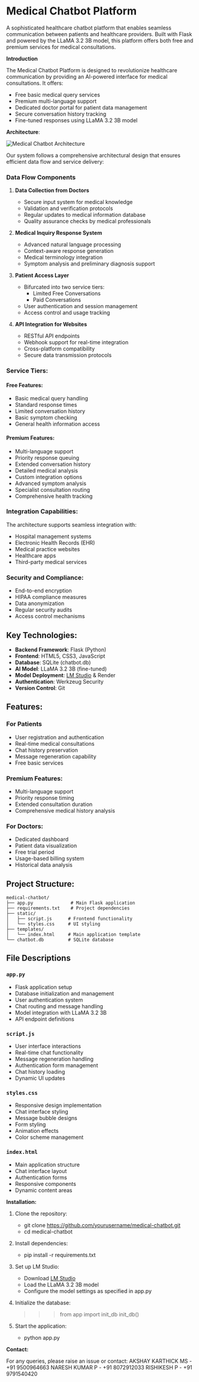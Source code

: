 # Medical Chatbot Platform

A sophisticated healthcare chatbot platform that enables seamless communication between patients and healthcare providers. Built with Flask and powered by the LLaMA 3.2 3B model, this platform offers both free and premium services for medical consultations.

**Introduction**

The Medical Chatbot Platform is designed to revolutionize healthcare communication by providing an AI-powered interface for medical consultations. It offers:

- Free basic medical query services
- Premium multi-language support
- Dedicated doctor portal for patient data management
- Secure conversation history tracking
- Fine-tuned responses using LLaMA 3.2 3B model

**Architecture**:

![Medical Chatbot Architecture](images/architecutre.png)

Our system follows a comprehensive architectural design that ensures efficient data flow and service delivery:

### Data Flow Components

1. **Data Collection from Doctors**
   - Secure input system for medical knowledge
   - Validation and verification protocols
   - Regular updates to medical information database
   - Quality assurance checks by medical professionals

2. **Medical Inquiry Response System**
   - Advanced natural language processing
   - Context-aware response generation
   - Medical terminology integration
   - Symptom analysis and preliminary diagnosis support

3. **Patient Access Layer**
   - Bifurcated into two service tiers:
     - Limited Free Conversations
     - Paid Conversations
   - User authentication and session management
   - Access control and usage tracking

4. **API Integration for Websites**
   - RESTful API endpoints
   - Webhook support for real-time integration
   - Cross-platform compatibility
   - Secure data transmission protocols

### Service Tiers:

#### Free Features:
- Basic medical query handling
- Standard response times
- Limited conversation history
- Basic symptom checking
- General health information access

#### Premium Features:
- Multi-language support
- Priority response queuing
- Extended conversation history
- Detailed medical analysis
- Custom integration options
- Advanced symptom analysis
- Specialist consultation routing
- Comprehensive health tracking

### Integration Capabilities:

The architecture supports seamless integration with:
- Hospital management systems
- Electronic Health Records (EHR)
- Medical practice websites
- Healthcare apps
- Third-party medical services

### Security and Compliance:

- End-to-end encryption
- HIPAA compliance measures
- Data anonymization
- Regular security audits
- Access control mechanisms

## Key Technologies:

- **Backend Framework**: Flask (Python)
- **Frontend**: HTML5, CSS3, JavaScript
- **Database**: SQLite (chatbot.db)
- **AI Model**: LLaMA 3.2 3B (fine-tuned)
- **Model Deployment**: [LM Studio](https://lmstudio.ai/) & Render
- **Authentication**: Werkzeug Security
- **Version Control**: Git

## Features:

### For Patients
- User registration and authentication
- Real-time medical consultations
- Chat history preservation
- Message regeneration capability
- Free basic services

### Premium Features:
- Multi-language support
- Priority response timing
- Extended consultation duration
- Comprehensive medical history analysis

### For Doctors:
- Dedicated dashboard
- Patient data visualization
- Free trial period
- Usage-based billing system
- Historical data analysis

## Project Structure:

```
medical-chatbot/
├── app.py              # Main Flask application
├── requirements.txt    # Project dependencies
├── static/
│   ├── script.js      # Frontend functionality
│   └── styles.css     # UI styling
├── templates/
│   └── index.html     # Main application template
└── chatbot.db         # SQLite database
```

## File Descriptions

### `app.py`
- Flask application setup
- Database initialization and management
- User authentication system
- Chat routing and message handling
- Model integration with LLaMA 3.2 3B
- API endpoint definitions

### `script.js`
- User interface interactions
- Real-time chat functionality
- Message regeneration handling
- Authentication form management
- Chat history loading
- Dynamic UI updates

### `styles.css`
- Responsive design implementation
- Chat interface styling
- Message bubble designs
- Form styling
- Animation effects
- Color scheme management

### `index.html`
- Main application structure
- Chat interface layout
- Authentication forms
- Responsive components
- Dynamic content areas

 **Installation:**

1. Clone the repository:
    - git clone https://github.com/yourusername/medical-chatbot.git
    - cd medical-chatbot

2. Install dependencies:
    - pip install -r requirements.txt

3. Set up LM Studio:
   - Download [LM Studio](https://lmstudio.ai/)
   - Load the LLaMA 3.2 3B model
   - Configure the model settings as specified in app.py

4. Initialize the database:
    >>> from app import init_db
    >>> init_db()

5. Start the application:
    - python app.py


 **Contact:**

For any queries, please raise an issue or contact: 
AKSHAY KARTHICK MS - +91 9500964663
NARESH KUMAR P -  +91 8072912033
RISHIKESH P - +91 9791540420
